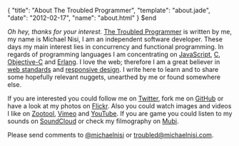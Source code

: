 {
  "title": "About The Troubled Programmer",
  "template": "about.jade",
  "date": "2012-02-17",
  "name": "about.html"
}
$end

*Oh hey, thanks for your interest.* [The Troubled Programmer](/) is written by me, my name is Michael Nisi, I am an independent software developer. These days my main interest lies in concurrency and functional programming. In regards of programming languages I am concentrating on [JavaScript](https://developer.mozilla.org/en/JavaScript), [C](http://en.wikipedia.org/wiki/C_(programming_language)), [Objective-C](http://en.wikipedia.org/wiki/Objective-C) and [Erlang](http://www.erlang.org). I love the web; therefore I am a great believer in [web standards](http://www.webstandards.org) and [responsive design](http://www.alistapart.com/articles/responsive-web-design). I write here to learn and to share some hopefully relevant nuggets, unearthed by me or found somewhere else.

If you are interested you could follow me on [Twitter](http://twitter.com/michaelnisi), fork me on [GitHub](https://github.com/michaelnisi) or have a look at my photos on [Flickr](http://flickr.com/photos/michaelnisi). Also you could watch images and videos I like on [Zootool](http://zoo.tl/u/michaelnisi/), [Vimeo](http://www.vimeo.com/user5635710/likes) and [YouTube](http://www.youtube.com/user/pixotz). If you are game you could listen to my sounds on [SoundCloud](http://soundcloud.com/michaelnisi) or check my filmography on [Mubi](http://mubi.com/users/164590/filmography).

Please send comments to [@michaelnisi](http://twitter.com/michaelnisi) or <troubled@michaelnisi.com>.
